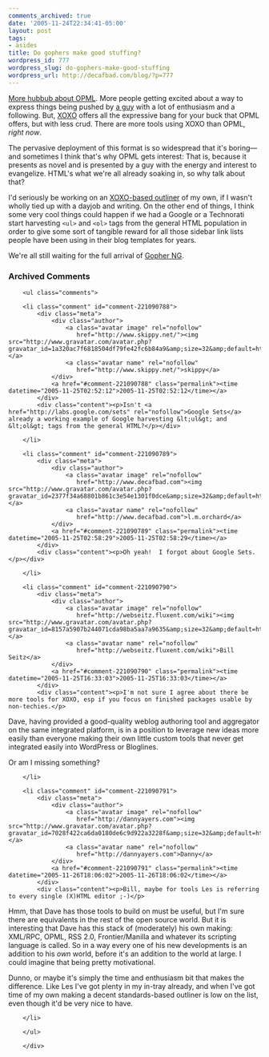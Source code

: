 ```yaml
---
comments_archived: true
date: '2005-11-24T22:34:41-05:00'
layout: post
tags:
- asides
title: Do gophers make good stuffing?
wordpress_id: 777
wordpress_slug: do-gophers-make-good-stuffing
wordpress_url: http://decafbad.com/blog/?p=777
---
```

[More hubbub about OPML][op].  More people getting excited about a way to express things being pushed by [a guy][ag] with a lot of enthusiasm and a following.  But, [XOXO][] offers all the expressive bang for your buck that OPML offers, but with less crud.  There are more tools using XOXO than OPML, *right now*.  

The pervasive deployment of this format is so widespread that it's boring—and sometimes I think that's why OPML gets interest:  That is, because it presents as novel and is presented by a guy with the energy and interest to evangelize.  HTML's what we're all already soaking in, so why talk about that?

I'd seriously be working on an [XOXO-based outliner][xout] of my own, if I wasn't wholly tied up with a dayjob and writing.  On the other end of things, I think some very cool things could happen if we had a Google or a Technorati start harvesting `<ul>` and `<ol>` tags from the general HTML population in order to give some sort of tangible reward for all those sidebar link lists people have been using in their blog templates for years.

We're all still waiting for the full arrival of [Gopher NG][gn].

[op]: http://dannyayers.com/archives/2005/11/24/tools/
[ag]: http://www.scripting.com/2005/11/24.html#When:1:34:09PM
[xoxo]: http://microformats.org/wiki/xoxo
[xout]: http://www.decafbad.com/blog/2005/07/12/xoxo_outliner_experiment
[gn]: http://dannyayers.com/archives/2005/07/14/gopher-ng/

<div id="comments" class="comments archived-comments">
            <h3>Archived Comments</h3>
            
        <ul class="comments">
            
        <li class="comment" id="comment-221090788">
            <div class="meta">
                <div class="author">
                    <a class="avatar image" rel="nofollow" 
                       href="http://www.skippy.net/"><img src="http://www.gravatar.com/avatar.php?gravatar_id=1a320ac7f6818504df79fe42fc6b84a9&amp;size=32&amp;default=http://mediacdn.disqus.com/1320279820/images/noavatar32.png"/></a>
                    <a class="avatar name" rel="nofollow" 
                       href="http://www.skippy.net/">skippy</a>
                </div>
                <a href="#comment-221090788" class="permalink"><time datetime="2005-11-25T02:52:12">2005-11-25T02:52:12</time></a>
            </div>
            <div class="content"><p>Isn't <a href="http://labs.google.com/sets" rel="nofollow">Google Sets</a> already a working example of Google harvesting &lt;ul&gt; and &lt;ol&gt; tags from the general HTML?</p></div>
            
        </li>
    
        <li class="comment" id="comment-221090789">
            <div class="meta">
                <div class="author">
                    <a class="avatar image" rel="nofollow" 
                       href="http://www.decafbad.com"><img src="http://www.gravatar.com/avatar.php?gravatar_id=2377f34a68801b861c3e54e1301f0dce&amp;size=32&amp;default=http://mediacdn.disqus.com/1320279820/images/noavatar32.png"/></a>
                    <a class="avatar name" rel="nofollow" 
                       href="http://www.decafbad.com">l.m.orchard</a>
                </div>
                <a href="#comment-221090789" class="permalink"><time datetime="2005-11-25T02:58:29">2005-11-25T02:58:29</time></a>
            </div>
            <div class="content"><p>Oh yeah!  I forgot about Google Sets.</p></div>
            
        </li>
    
        <li class="comment" id="comment-221090790">
            <div class="meta">
                <div class="author">
                    <a class="avatar image" rel="nofollow" 
                       href="http://webseitz.fluxent.com/wiki"><img src="http://www.gravatar.com/avatar.php?gravatar_id=8157a5907b244071cda98ba5aa7a9635&amp;size=32&amp;default=http://mediacdn.disqus.com/1320279820/images/noavatar32.png"/></a>
                    <a class="avatar name" rel="nofollow" 
                       href="http://webseitz.fluxent.com/wiki">Bill Seitz</a>
                </div>
                <a href="#comment-221090790" class="permalink"><time datetime="2005-11-25T16:33:03">2005-11-25T16:33:03</time></a>
            </div>
            <div class="content"><p>I'm not sure I agree about there be more tools for XOXO, esp if you focus on finished packages usable by non-techies.</p>

<p>Dave, having provided a good-quality weblog authoring tool and aggregator on the same integrated platform, is in a position to leverage new ideas more easily than everyone making their own little custom tools that never get integrated easily into WordPress or Bloglines.</p>

<p>Or am I missing something?</p></div>
            
        </li>
    
        <li class="comment" id="comment-221090791">
            <div class="meta">
                <div class="author">
                    <a class="avatar image" rel="nofollow" 
                       href="http://dannyayers.com"><img src="http://www.gravatar.com/avatar.php?gravatar_id=7028f422ca6da0180de6c9d922a3228f&amp;size=32&amp;default=http://mediacdn.disqus.com/1320279820/images/noavatar32.png"/></a>
                    <a class="avatar name" rel="nofollow" 
                       href="http://dannyayers.com">Danny</a>
                </div>
                <a href="#comment-221090791" class="permalink"><time datetime="2005-11-26T18:06:02">2005-11-26T18:06:02</time></a>
            </div>
            <div class="content"><p>Bill, maybe for tools Les is referring to every single (X)HTML editor ;-)</p>

<p>Hmm, that Dave has those tools to build on must be useful, but I'm sure there are equivalents in the rest of the open source world. But it is interesting that Dave has this stack of (moderately) his own making: XML/RPC, OPML, RSS 2.0, Frontier/Manilla and whatever its scripting language is called. So in a way every one of his new developments is an addition to his <em>own</em> world, before it's an addition to the world at large. I could imagine that being pretty motivational.</p>

<p>Dunno, or maybe it's simply the time and enthusiasm bit that makes the difference. Like Les I've got plenty in my in-tray already, and when I've got time of my own making a decent standards-based outliner is low on the list, even though it'd be very nice to have.</p></div>
            
        </li>
    
        </ul>
    
        </div>
    